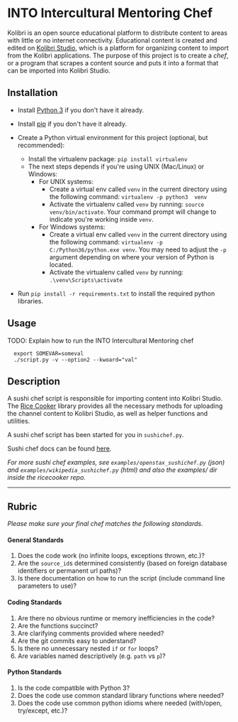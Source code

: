 # INTO Intercultural Mentoring Chef

Kolibri is an open source educational platform to distribute content to areas with
little or no internet connectivity. Educational content is created and edited on [Kolibri Studio](https://studio.learningequality.org),
which is a platform for organizing content to import from the Kolibri applications. The purpose
of this project is to create a *chef*, or a program that scrapes a content source and puts it
into a format that can be imported into Kolibri Studio. 


## Installation

* Install [Python 3](https://www.python.org/downloads/) if you don't have it already.

* Install [pip](https://pypi.python.org/pypi/pip) if you don't have it already.

* Create a Python virtual environment for this project (optional, but recommended):
   * Install the virtualenv package: `pip install virtualenv`
   * The next steps depends if you're using UNIX (Mac/Linux) or Windows:
      * For UNIX systems:
         * Create a virtual env called `venv` in the current directory using the
           following command: `virtualenv -p python3  venv`
         * Activate the virtualenv called `venv` by running: `source venv/bin/activate`.
           Your command prompt will change to indicate you're working inside `venv`.
      * For Windows systems:
         * Create a virtual env called `venv` in the current directory using the
           following command: `virtualenv -p C:/Python36/python.exe venv`.
           You may need to adjust the `-p` argument depending on where your version
           of Python is located.
         * Activate the virtualenv called `venv` by running: `.\venv\Scripts\activate`

* Run `pip install -r requirements.txt` to install the required python libraries.




## Usage

TODO: Explain how to run the INTO Intercultural Mentoring chef

      export SOMEVAR=someval
      ./script.py -v --option2 --kwoard="val"



## Description

A sushi chef script is responsible for importing content into Kolibri Studio.
The [Rice Cooker](https://github.com/learningequality/ricecooker) library provides
all the necessary methods for uploading the channel content to Kolibri Studio,
as well as helper functions and utilities.

A sushi chef script has been started for you in `sushichef.py`.

Sushi chef docs can be found [here](https://github.com/learningequality/ricecooker/blob/master/README.md).

_For more sushi chef examples, see `examples/openstax_sushichef.py` (json) and
 `examples/wikipedia_sushichef.py` (html) and also the examples/ dir inside the ricecooker repo._


---


## Rubric

_Please make sure your final chef matches the following standards._



#### General Standards
1. Does the code work (no infinite loops, exceptions thrown, etc.)?
1. Are the `source_id`s determined consistently (based on foreign database identifiers or permanent url paths)?
1. Is there documentation on how to run the script (include command line parameters to use)?

#### Coding Standards
1. Are there no obvious runtime or memory inefficiencies in the code?
1. Are the functions succinct?
1. Are clarifying comments provided where needed?
1. Are the git commits easy to understand?
1. Is there no unnecessary nested `if` or `for` loops?
1. Are variables named descriptively (e.g. `path` vs `p`)?

#### Python Standards
1. Is the code compatible with Python 3?
1. Does the code use common standard library functions where needed?
1. Does the code use common python idioms where needed (with/open, try/except, etc.)?

